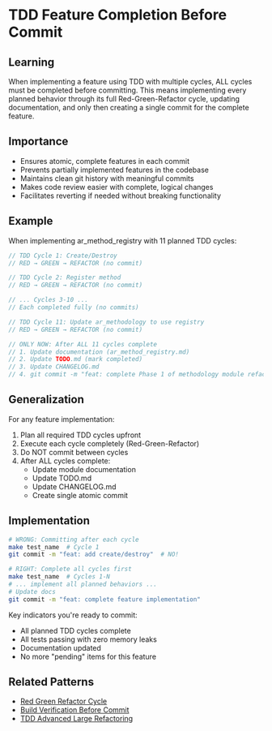 # TDD Feature Completion Before Commit

## Learning
When implementing a feature using TDD with multiple cycles, ALL cycles must be completed before committing. This means implementing every planned behavior through its full Red-Green-Refactor cycle, updating documentation, and only then creating a single commit for the complete feature.

## Importance
- Ensures atomic, complete features in each commit
- Prevents partially implemented features in the codebase
- Maintains clean git history with meaningful commits
- Makes code review easier with complete, logical changes
- Facilitates reverting if needed without breaking functionality

## Example
When implementing ar_method_registry with 11 planned TDD cycles:

```c
// TDD Cycle 1: Create/Destroy
// RED → GREEN → REFACTOR (no commit)

// TDD Cycle 2: Register method  
// RED → GREEN → REFACTOR (no commit)

// ... Cycles 3-10 ...
// Each completed fully (no commits)

// TDD Cycle 11: Update ar_methodology to use registry
// RED → GREEN → REFACTOR (no commit)

// ONLY NOW: After ALL 11 cycles complete
// 1. Update documentation (ar_method_registry.md)
// 2. Update TODO.md (mark completed)
// 3. Update CHANGELOG.md
// 4. git commit -m "feat: complete Phase 1 of methodology module refactoring"
```

## Generalization
For any feature implementation:
1. Plan all required TDD cycles upfront
2. Execute each cycle completely (Red-Green-Refactor)
3. Do NOT commit between cycles
4. After ALL cycles complete:
   - Update module documentation
   - Update TODO.md 
   - Update CHANGELOG.md
   - Create single atomic commit

## Implementation
```bash
# WRONG: Committing after each cycle
make test_name  # Cycle 1
git commit -m "feat: add create/destroy"  # NO!

# RIGHT: Complete all cycles first
make test_name  # Cycles 1-N
# ... implement all planned behaviors ...
# Update docs
git commit -m "feat: complete feature implementation"
```

Key indicators you're ready to commit:
- All planned TDD cycles complete
- All tests passing with zero memory leaks  
- Documentation updated
- No more "pending" items for this feature

## Related Patterns
- [Red Green Refactor Cycle](red-green-refactor-cycle.md)
- [Build Verification Before Commit](build-verification-before-commit.md)
- [TDD Advanced Large Refactoring](tdd-advanced-large-refactoring.md)